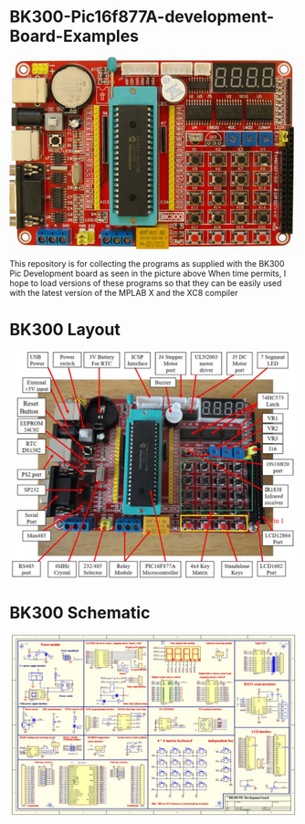 # BK300-Pic16f877A-development-Board-Examples
<img src="BK300.jpg" alt="BK300 Dev board"/>

This repository is for collecting the programs as supplied with the BK300 Pic Development board as seen in the picture above
When time permits, I hope to load versions of these programs so that they can be easily used with the latest version of the MPLAB X and the XC8 compiler


# BK300 Layout
<img src="BK300_Layout.jpg" alt="BK300 Layout"/>


# BK300 Schematic
<img src="BK300_Circuit_Diagram.jpg" alt="BK300 Schematics"/>

